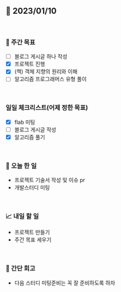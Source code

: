 ## 📅 2023/01/10

<br/>

### 🏹 주간 목표

- [ ] 블로그 게시글 하나 작성
- [x] 프로젝트 진행
- [x] (책) 객체 지향의 원리와 이해
- [ ] 알고리즘 프로그래머스 유형 풀이

<br/>

### 일일 체크리스트(어제 정한 목표)

- [x] flab 미팅
- [ ] 블로그 게시글 작성
- [x] 알고리즘 풀기

<br/>

### 💯 오늘 한 일

- 프로젝트 기술서 작성 및 이슈 pr
- 개발스터디 미팅

<br/>

### 📈 내일 할 일

- 프로젝트 만들기
- 주간 목표 세우기

<br/>

### 🧐 간단 회고

- 다음 스터디 미팅준비는 꼭 잘 준비하도록 하자
